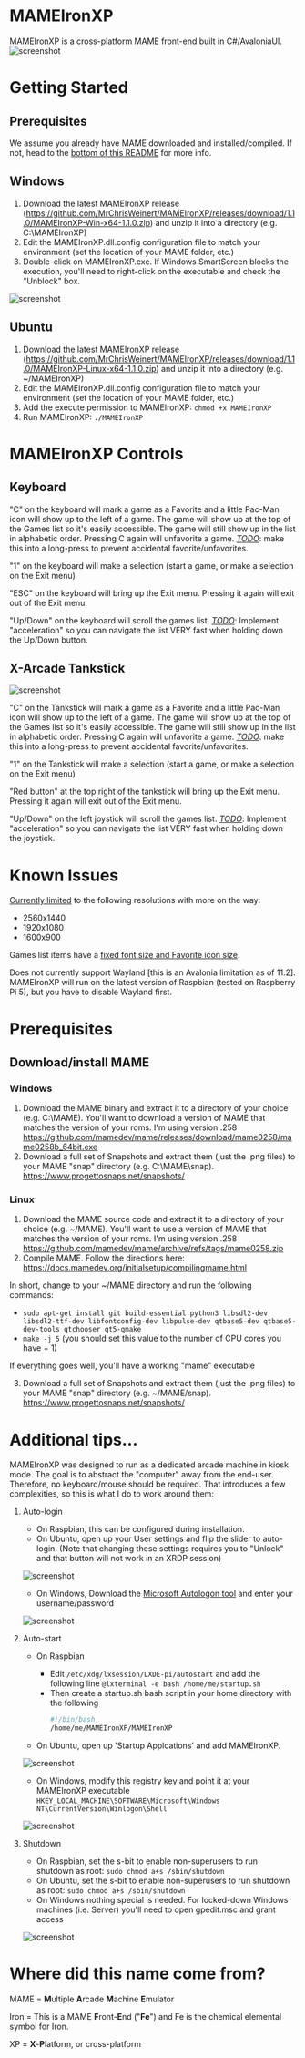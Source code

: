 # MAMEIronXP
MAMEIronXP is a cross-platform MAME front-end built in C#/AvaloniaUI.
![screenshot](https://github.com/MrChrisWeinert/MAMEIronXP/blob/main/Assets/Animation.gif?raw=true)

# Getting Started
## Prerequisites
We assume you already have MAME downloaded and installed/compiled. If not, head to the [bottom of this README](#Prerequisites)  for more info.

## Windows
1) Download the latest MAMEIronXP release (https://github.com/MrChrisWeinert/MAMEIronXP/releases/download/1.1.0/MAMEIronXP-Win-x64-1.1.0.zip) and unzip it into a directory (e.g. C:\MAMEIronXP)
2) Edit the MAMEIronXP.dll.config configuration file to match your environment (set the location of your MAME folder, etc.)
3) Double-click on MAMEIronXP.exe. If Windows SmartScreen blocks the execution, you'll need to right-click on the executable and check the "Unblock" box.

![screenshot](https://github.com/MrChrisWeinert/MAMEIronXP/blob/main/Assets/SmartScreen.png?raw=true)

## Ubuntu
1) Download the latest MAMEIronXP release (https://github.com/MrChrisWeinert/MAMEIronXP/releases/download/1.1.0/MAMEIronXP-Linux-x64-1.1.0.zip) and unzip it into a directory (e.g. ~/MAMEIronXP)
2) Edit the MAMEIronXP.dll.config configuration file to match your environment (set the location of your MAME folder, etc.)
3) Add the execute permission to MAMEIronXP: ```chmod +x MAMEIronXP```
4) Run MAMEIronXP: ```./MAMEIronXP```

# MAMEIronXP Controls
## Keyboard
"C" on the keyboard will mark a game as a Favorite and a little Pac-Man icon will show up to the left of a game. The game will show up at the top of the Games list so it's easily accessible. The game will still show up in the list in alphabetic order. Pressing C again will unfavorite a game.
[_TODO_](https://github.com/MrChrisWeinert/MAMEIronXP/issues/12): make this into a long-press to prevent accidental favorite/unfavorites.

"1" on the keyboard will make a selection (start a game, or make a selection on the Exit menu)

"ESC" on the keyboard will bring up the Exit menu. Pressing it again will exit out of the Exit menu.

"Up/Down" on the keyboard will scroll the games list.
[_TODO_](https://github.com/MrChrisWeinert/MAMEIronXP/issues/13): Implement "acceleration" so you can navigate the list VERY fast when holding down the Up/Down button.


## X-Arcade Tankstick
![screenshot](https://github.com/MrChrisWeinert/MAMEIronXP/blob/main/Assets/X-Arcade-Tankstick.png?raw=true)

"C" on the Tankstick will mark a game as a Favorite and a little Pac-Man icon will show up to the left of a game. The game will show up at the top of the Games list so it's easily accessible. The game will still show up in the list in alphabetic order. Pressing C again will unfavorite a game.
[_TODO_](https://github.com/MrChrisWeinert/MAMEIronXP/issues/12): make this into a long-press to prevent accidental favorite/unfavorites.

"1" on the Tankstick will make a selection (start a game, or make a selection on the Exit menu)

"Red button" at the top right of the tankstick will bring up the Exit menu. Pressing it again will exit out of the Exit menu.

"Up/Down" on the left joystick will scroll the games list.
[_TODO_](https://github.com/MrChrisWeinert/MAMEIronXP/issues/13): Implement "acceleration" so you can navigate the list VERY fast when holding down the joystick.


# Known Issues
[Currently limited](https://github.com/MrChrisWeinert/MAMEIronXP/issues/7) to the following resolutions with more on the way:
- 2560x1440
- 1920x1080
- 1600x900


Games list items have a [fixed font size and Favorite icon size](https://github.com/MrChrisWeinert/MAMEIronXP/issues/7).

Does not currently support Wayland [this is an Avalonia limitation as of 11.2]. MAMEIronXP will run on the latest version of Raspbian (tested on Raspberry Pi 5), but you have to disable Wayland first.

# Prerequisites
## Download/install MAME

### Windows
1) Download the MAME binary and extract it to a directory of your choice (e.g. C:\MAME). You'll want to download a version of MAME that matches the version of your roms. I'm using version .258
https://github.com/mamedev/mame/releases/download/mame0258/mame0258b_64bit.exe
2) Download a full set of Snapshots and extract them (just the .png files) to your MAME "snap" directory (e.g. C:\MAME\snap). https://www.progettosnaps.net/snapshots/


### Linux
1) Download the MAME source code and extract it to a directory of your choice (e.g. ~/MAME). You'll want to use a version of MAME that matches the version of your roms. I'm using version .258
https://github.com/mamedev/mame/archive/refs/tags/mame0258.zip
2) Compile MAME. Follow the directions here: https://docs.mamedev.org/initialsetup/compilingmame.html 

In short, change to your ~/MAME directory and run the following commands:
  -  ```sudo apt-get install git build-essential python3 libsdl2-dev libsdl2-ttf-dev libfontconfig-dev libpulse-dev qtbase5-dev qtbase5-dev-tools qtchooser qt5-qmake```
  -  ```make -j 5``` (you should set this value to the number of CPU cores you have + 1)
 
  If everything goes well, you'll have a working "mame" executable

3) Download a full set of Snapshots and extract them (just the .png files) to your MAME "snap" directory (e.g. ~/MAME/snap). https://www.progettosnaps.net/snapshots/

# Additional tips...
MAMEIronXP was designed to run as a dedicated arcade machine in kiosk mode. The goal is to abstract the "computer" away from the end-user. Therefore, no keyboard/mouse should be required.
That introduces a few complexities, so this is what I do to work around them:
1) Auto-login
    - On Raspbian, this can be configured during installation.
    - On Ubuntu, open up your User settings and flip the slider to auto-login. (Note that changing these settings requires you to "Unlock" and that button will not work in an XRDP session)

    ![screenshot](https://github.com/MrChrisWeinert/MAMEIronXP/blob/main/Assets/Ubuntu_AutoLogin.png?raw=true)
    - On Windows, Download the [Microsoft Autologon tool](https://learn.microsoft.com/en-us/sysinternals/downloads/autologon) and enter your username/password

    ![screenshot](https://github.com/MrChrisWeinert/MAMEIronXP/blob/main/Assets/Windows_AutoLogin.png?raw=true)
    
2) Auto-start
    - On Raspbian
      - Edit ```/etc/xdg/lxsession/LXDE-pi/autostart``` and add the following line ```@lxterminal -e bash /home/me/startup.sh```
      - Then create a startup.sh bash script in your home directory with the following 
        ```bash
        #!/bin/bash
        /home/me/MAMEIronXP/MAMEIronXP
        ```

    - On Ubuntu, open up 'Startup Applcations' and add MAMEIronXP.
  
    ![screenshot](https://github.com/MrChrisWeinert/MAMEIronXP/blob/main/Assets/Ubuntu_AutoStart.png?raw=true)
    
    - On Windows, modify this registry key and point it at your MAMEIronXP executable ```HKEY_LOCAL_MACHINE\SOFTWARE\Microsoft\Windows NT\CurrentVersion\Winlogon\Shell```

    ![screenshot](https://github.com/MrChrisWeinert/MAMEIronXP/blob/main/Assets/Windows_AutoStart.png?raw=true)
3) Shutdown
    - On Raspbian, set the s-bit to enable non-superusers to run shutdown as root: ```sudo chmod a+s /sbin/shutdown```
    - On Ubuntu, set the s-bit to enable non-superusers to run shutdown as root: ```sudo chmod a+s /sbin/shutdown```
    - On Windows nothing special is needed. For locked-down Windows machines (i.e. Server) you'll need to open gpedit.msc and grant access
    
    ![screenshot](https://github.com/MrChrisWeinert/MAMEIronXP/blob/main/Assets/Windows_Shutdown.png?raw=true)
  
# Where did this name come from?
MAME = **M**ultiple **A**rcade **M**achine **E**mulator

Iron = This is a MAME **F**ront-**E**nd ("**Fe**") and Fe is the chemical elemental symbol for Iron.

XP = **X**-**P**latform, or cross-platform
